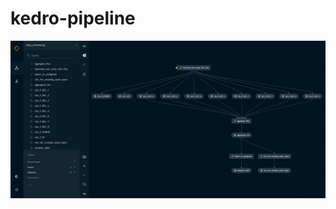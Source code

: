 # kedro-pipeline

![Confira um preview do pipeline](https://github.com/ocamposfaria/kedro-pipeline/blob/master/pipeline_preview.jpg?raw=true)
